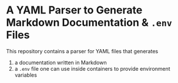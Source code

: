 # A YAML Parser to Generate Markdown Documentation & `.env` Files

This repository contains a parser for YAML files that generates

1. a documentation written in Markdown
2. a `.env` file one can use inside containers to provide environment variables
